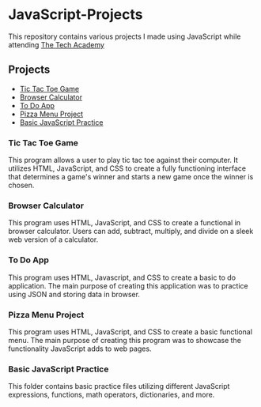 # JavaScript-Projects
This repository contains various projects I made using JavaScript while attending [The Tech Academy](https://www.learncodinganywhere.com/)

## Projects
- [Tic Tac Toe Game](#tic-tac-toe-game)
- [Browser Calculator](#browser-calculator)
- [To Do App](#to-do-app)
- [Pizza Menu Project](#pizza-menu-project)
- [Basic JavaScript Practice](#basic-javascript-practice)

### Tic Tac Toe Game
This program allows a user to play tic tac toe against their computer. It utilizes HTML, JavaScript, and CSS to create a fully functioning interface that determines a game's winner and starts a new 
game once the winner is chosen. 

### Browser Calculator 
This program uses HTML, JavaScript, and CSS to create a functional in browser calculator. Users can add, subtract, multiply, and divide on a sleek web version of a calculator.    

### To Do App
This program uses HTML, Javascript, and CSS to create a basic to do application. The main purpose of creating this application was to practice using JSON and storing data in browser. 

### Pizza Menu Project 
This program uses HTML, JavaScript, and CSS to create a basic functional menu. The main purpose of creating this program was to showcase the functionality JavaScript adds to web pages.  

### Basic JavaScript Practice
This folder contains basic practice files utilizing different JavaScript expressions, functions, math operators, dictionaries, and more. 

